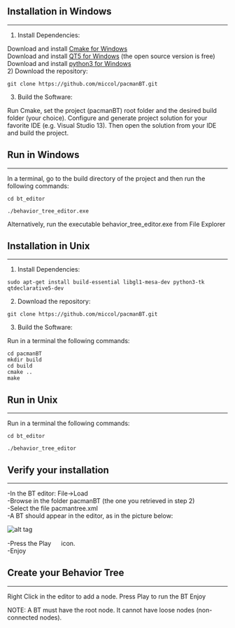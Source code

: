 ## Installation in Windows
------------
1) Install Dependencies:

Download and install [Cmake for Windows](https://cmake.org/download/) <br/>
Download and install [QT5 for Windows](https://www.qt.io/download-qt-for-application-development) (the open source version is free)  <br/>
Download and install [python3 for Windows](http://docs.python-guide.org/en/latest/starting/install3/win/)<br/>
2) Download the repository:

`git clone https://github.com/miccol/pacmanBT.git`

3) Build the Software:

Run Cmake, set the project (pacmanBT) root folder and the desired build folder (your choice). Configure and generate project solution for your favorite IDE (e.g. Visual Studio 13). Then open the solution from your IDE and build the project.


## Run in Windows
------------

In a terminal, go to the build directory of the project and then run the following commands:

`cd bt_editor`

`./behavior_tree_editor.exe`

Alternatively, run the executable behavior_tree_editor.exe from File Explorer



## Installation in Unix
------------
1) Install Dependencies:

`sudo apt-get install build-essential libgl1-mesa-dev python3-tk qtdeclarative5-dev`

2) Download the repository:

`git clone https://github.com/miccol/pacmanBT.git`

3) Build the Software:

Run in a terminal the following commands:

`cd pacmanBT` <br/>
`mkdir build` <br/>
`cd build` <br/>
`cmake ..` <br/>
`make`

## Run in Unix
------------

Run in a terminal the following commands:

`cd bt_editor`

`./behavior_tree_editor`







## Verify your installation
------------
-In the BT editor: File->Load  <br/>
-Browse in the folder pacmanBT (the one you retrieved in step 2)  <br/>
-Select the file pacmantree.xml  <br/>
-A BT should appear in the editor, as in the picture below: <br/>

![alt tag](https://github.com/miccol/pacmanBT/blob/master/ScreenWindows.jpg)





-Press the Play <img src="https://github.com/miccol/pacmanBT/blob/master/bt_editor/qt_nodeditor/resources/play.png" width="15" height="15"> icon. <br/>
-Enjoy


## Create your Behavior Tree
------------

Right Click in the editor to add a node. 
Press Play to run the BT
Enjoy

NOTE: A BT must have the root node. It cannot have loose nodes (non-connected nodes).



